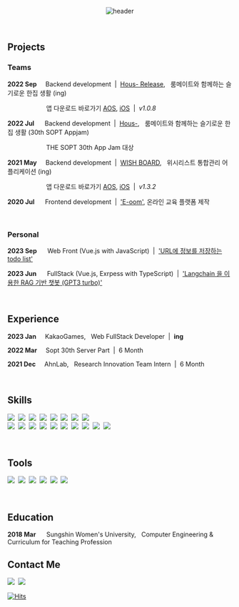 <center>

![header](https://capsule-render.vercel.app/api?text=HyeJung&nbsp;&nbsp;&nbsp;&nbsp;Kim&fontSize=100&type=soft&color=FFFFFF&fontColor=000000&animation=fadeIn&fontAlignY=50&desc=I%20want%20to%20be%20a%20backend%20developer.&descAlignY=95&descAlign=72)
</center>

<br>

## **Projects**
### Teams
**2022 Sep**&nbsp;&nbsp;&nbsp;&nbsp;&nbsp;Backend development &nbsp;|&nbsp; [Hous- Release](https://github.com/Hous-Release/hous-server),&nbsp;&nbsp; 룸메이트와 함께하는 슬기로운 한집 생활 (ing)

&nbsp;&nbsp;&nbsp;&nbsp;&nbsp;&nbsp;&nbsp;&nbsp;&nbsp;&nbsp;&nbsp;&nbsp;&nbsp;&nbsp;&nbsp;&nbsp;&nbsp;&nbsp;&nbsp;&nbsp;&nbsp;&nbsp;앱 다운로드 바로가기 [AOS](https://play.google.com/store/apps/details?id=hous.release.android), [iOS](https://apps.apple.com/kr/app/hous-/id1659976144) &nbsp;|&nbsp; *v1.0.8*

**2022 Jul**&nbsp;&nbsp;&nbsp;&nbsp;&nbsp;&nbsp;Backend development &nbsp;|&nbsp; [Hous-](https://github.com/TeamHous/Hous-Server),&nbsp;&nbsp; 룸메이트와 함께하는 슬기로운 한집 생활 (30th SOPT Appjam)

&nbsp;&nbsp;&nbsp;&nbsp;&nbsp;&nbsp;&nbsp;&nbsp;&nbsp;&nbsp;&nbsp;&nbsp;&nbsp;&nbsp;&nbsp;&nbsp;&nbsp;&nbsp;&nbsp;&nbsp;&nbsp;&nbsp;THE SOPT 30th App Jam 대상 

**2021 May**&nbsp;&nbsp;&nbsp;&nbsp;&nbsp;Backend development &nbsp;|&nbsp;  [WISH BOARD](https://github.com/hyeeyoung/wishboard-push-server),&nbsp;&nbsp; 위시리스트 통합관리 어플리케이션 (ing)

&nbsp;&nbsp;&nbsp;&nbsp;&nbsp;&nbsp;&nbsp;&nbsp;&nbsp;&nbsp;&nbsp;&nbsp;&nbsp;&nbsp;&nbsp;&nbsp;&nbsp;&nbsp;&nbsp;&nbsp;&nbsp;&nbsp;앱 다운로드 바로가기 [AOS](https://play.google.com/store/apps/details?id=com.hyeeyoung.wishboard&pli=1), [iOS](https://apps.apple.com/kr/app/%EC%9C%84%EC%8B%9C%EB%B3%B4%EB%93%9C-wish-board/id6443808936) &nbsp;|&nbsp; *v1.3.2*

**2020 Jul**&nbsp;&nbsp;&nbsp;&nbsp;&nbsp;&nbsp;Frontend development &nbsp;|&nbsp; ['E-oom'](https://github.com/hyejungg/E-oom), 온라인 교육 플랫폼 제작

<br>

### Personal
**2023 Sep**&nbsp;&nbsp;&nbsp;&nbsp;&nbsp;&nbsp;Web Front (Vue.js with JavaScript) &nbsp;|&nbsp; ['URL에 정보를 저장하는 todo list'](https://github.com/hyejungg/vue-todo-urls)

**2023 Jun**&nbsp;&nbsp;&nbsp;&nbsp;&nbsp;&nbsp;FullStack (Vue.js, Exrpess with TypeScript) &nbsp;|&nbsp; ['Langchain 을 이용한 RAG 기반 챗봇 (GPT3 turbo)'](https://github.com/hyejungg/langchain-pdf)

<br>

## **Experience**

**2023 Jan**&nbsp;&nbsp;&nbsp;&nbsp;&nbsp;KakaoGames,&nbsp;&nbsp; Web FullStack Developer &nbsp;|&nbsp; **ing**

**2022 Mar**&nbsp;&nbsp;&nbsp;&nbsp;&nbsp;Sopt 30th Server Part &nbsp;|&nbsp; 6 Month

**2021 Dec**&nbsp;&nbsp;&nbsp;&nbsp;&nbsp;AhnLab,&nbsp;&nbsp; Research Innovation Team Intern &nbsp;|&nbsp; 6 Month


<br>

## **Skills**
<img src="https://img.shields.io/badge/Java-FFB6B9?style=flat-square&logo=java&logoColor=black"/>&nbsp;
<img src="https://img.shields.io/badge/JavaScript-FFB6B9?style=flat-square&logo=JavaScript&logoColor=black"/>&nbsp;
<img src="https://img.shields.io/badge/TypeScript-FFB6B9?style=flat-square&logo=TypeScript&logoColor=black"/>&nbsp;
<img src="https://img.shields.io/badge/C++-FFB6B9?style=flat-square&logo=C%2B%2B&logoColor=black"/>&nbsp;
<img src="https://img.shields.io/badge/HTML5-FFB6B9?style=flat-square&logo=HTML5&logoColor=black"/>&nbsp;
<img src="https://img.shields.io/badge/CSS3-FFB6B9?style=flat-square&logo=CSS3&logoColor=black"/>&nbsp;
<img src="https://img.shields.io/badge/vue.js-FFB6B9?style=flat-square&logo=vuedotjs&logoColor=black"/>&nbsp;
<img src="https://img.shields.io/badge/Webpack-FFB6B9?style=flat-square&logo=Webpack&logoColor=black"/>&nbsp;
<br>
<img src="https://img.shields.io/badge/Spring Boot-FFB6B9?style=flat-square&logo=Spring Boot&logoColor=black"/>&nbsp;
<img src="https://img.shields.io/badge/Spring MVC-FFB6B9?style=flat-square&logo=Spring&logoColor=black"/>&nbsp;
<img src="https://img.shields.io/badge/Node.js-FFB6B9?style=flat-square&logo=Node.js&logoColor=black"/>&nbsp;
<img src="https://img.shields.io/badge/Express-FFB6B9?style=flat-square&logo=express&logoColor=black"/>&nbsp;
<img src="https://img.shields.io/badge/MySQL-FFB6B9?style=flat-square&logo=MySQL&logoColor=black"/>&nbsp;
<img src="https://img.shields.io/badge/Redis-FFB6B9?style=flat-square&logo=redis&logoColor=black"/>&nbsp;
<img src="https://img.shields.io/badge/AWS-FFB6B9?style=flat-square&logo=amazon-aws&logoColor=black"/>&nbsp;
<img src="https://img.shields.io/badge/Docker-FFB6B9?style=flat-square&logo=Docker&logoColor=black"/>&nbsp;
<img src="https://img.shields.io/badge/GitHub Actions-FFB6B9?style=flat-square&logo=GitHub Actions&logoColor=black"/>&nbsp;
<img src="https://img.shields.io/badge/PM2-FFB6B9?style=flat-square&logo=PM2&logoColor=black"/>&nbsp;
<!--
<img src="https://img.shields.io/badge/Grafana-FFB6B9?style=flat-square&logo=grafana&logoColor=black"/>&nbsp;
<img src="https://img.shields.io/badge/Prometheus-FFB6B9?style=flat-square&logo=prometheus&logoColor=black"/>&nbsp;
-->
<br>

## **Tools**
<img src="https://img.shields.io/badge/Git-8AC6D1?style=flat-square&logo=git&logoColor=black"/>&nbsp;
<img src="https://img.shields.io/badge/GitKraken-8AC6D1?style=flat-square&logo=gitkraken&logoColor=black"/>&nbsp;
<img src="https://img.shields.io/badge/Slack-8AC6D1?style=flat-square&logo=slack&logoColor=black"/>&nbsp;
<img src="https://img.shields.io/badge/Notion-8AC6D1?style=flat-square&logo=notion&logoColor=black"/>&nbsp;
<img src="https://img.shields.io/badge/Figma-8AC6D1?style=flat-square&logo=figma&logoColor=black"/>&nbsp;
<img src="https://img.shields.io/badge/Photoshop-8AC6D1?style=flat-square&logo=adobephotoshop&logoColor=black"/>&nbsp;
</p>

<br>

## **Education**
**2018 Mar**&nbsp;&nbsp;&nbsp;&nbsp;&nbsp;&nbsp;Sungshin Women's University,&nbsp;&nbsp; Computer Engineering & Curriculum for Teaching Profession


## **Contact Me**
[<img src="https://img.shields.io/badge/Naver-BBDED6?style=flat-square&logo=naver&logoColor=black"/>](mailto:kimhyejung12@naver.com)&nbsp;
[<img src="https://img.shields.io/badge/Gmail-BBDED6?style=flat-square&logo=gmail&logoColor=black"/>](mailto:hyejungg.dev@gmail.com)&nbsp;
<!-- [<img src="https://img.shields.io/badge/Instagram-BBDED6?style=flat-square&logo=Instagram&logoColor=black"/>](https://www.instagram.com/hhhj2__)&nbsp; -->
   
[![Hits](https://hits.seeyoufarm.com/api/count/incr/badge.svg?url=https%3A%2F%2Fgithub.com%2Fhyejungg&count_bg=%23000000&title_bg=%23555555&icon=&icon_color=%23000000&title=hits&edge_flat=false)](https://hits.seeyoufarm.com)
